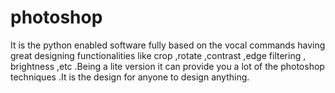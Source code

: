 # photoshop
It is the python enabled software fully based on the vocal commands having great designing functionalities like  crop ,rotate ,contrast ,edge filtering , brightness ,etc .Being a lite version it can provide you a lot of the photoshop techniques .It is the design for anyone to design anything. 
